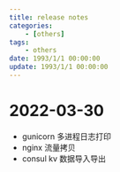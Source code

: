 ```yaml
---
title: release notes
categories: 
	- [others]
tags:
	- others
date: 1993/1/1 00:00:00
update: 1993/1/1 00:00:00
---
```


# 2022-03-30

- gunicorn 多进程日志打印
- nginx 流量拷贝
- consul kv 数据导入导出